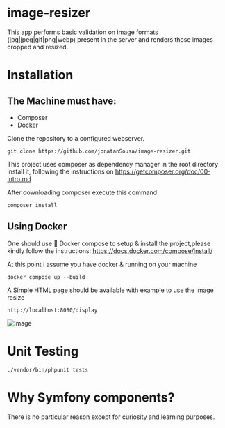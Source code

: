  image-resizer
=============================

This app performs basic validation on image formats (jpg|jpeg|gif|png|webp) present in the server and renders those images cropped and resized. 


 Installation
=============================

## The Machine must have:
- Composer
- Docker 

Clone the repository to a configured webserver.

```
git clone https://github.com/jonatanSousa/image-resizer.git
```

This project  uses composer as dependency manager in the root directory install it,
following the instructions on https://getcomposer.org/doc/00-intro.md



After downloading composer execute this command:
```
composer install
```

## Using Docker

One should use 🐳 Docker compose to setup & install the project,please kindly follow the instructions:
https://docs.docker.com/compose/install/

At this point i assume you have docker & running on your machine

```
docker compose up --build
```

A Simple HTML page should be available with example to use the image resize 

```
http://localhost:8080/display  
```

![image](https://github.com/jonatanSousa/image-resizer/assets/35583616/4d1eef90-fb7b-4adb-acf5-04b316772679)


Unit Testing
=============================

```
./vendor/bin/phpunit tests

```

Why Symfony components?
=============================
There is no particular reason except for curiosity and learning purposes.